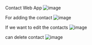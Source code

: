 Contact Web App
![image](https://github.com/hrithika7499/Contactapp/assets/110494774/b25fd9e4-afb9-474e-bc5a-b79ee96f8a5c)

For adding the contact 
![image](https://github.com/hrithika7499/Contactapp/assets/110494774/43a8bdaa-5d86-4f73-95e9-5f1b575fcf79)

If we want to edit the contacts 
![image](https://github.com/hrithika7499/Contactapp/assets/110494774/927056b1-684c-4764-ab82-e7c07c0d868d)

can delete contact ![image](https://github.com/hrithika7499/Contactapp/assets/110494774/a17d3d8e-38b1-49db-a56b-6ecc03c95c76)



